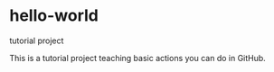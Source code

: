 # hello-world
tutorial project

This is a tutorial project teaching basic actions you can do in GitHub.
